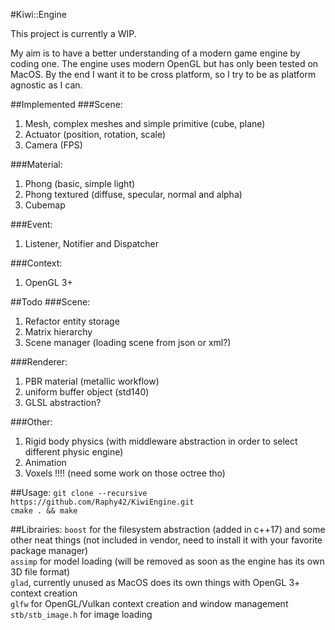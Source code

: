 #Kiwi::Engine

This project is currently a WIP.

My aim is to have a better understanding of a modern game engine by coding one.
The engine uses modern OpenGL but has only been tested on MacOS.
By the end I want it to be cross platform, so I try to be as platform agnostic as I can.


##Implemented
###Scene:
1. Mesh, complex meshes and simple primitive (cube, plane)
2. Actuator (position, rotation, scale)
3. Camera (FPS)

###Material:
1. Phong (basic, simple light)
2. Phong textured (diffuse, specular, normal and alpha)
3. Cubemap

###Event:
1. Listener, Notifier and Dispatcher

###Context:
1. OpenGL 3+

##Todo
###Scene:
1. Refactor entity storage
2. Matrix hierarchy
3. Scene manager (loading scene from json or xml?)
    
###Renderer:
1. PBR material (metallic workflow)
2. uniform buffer object (std140)
3. GLSL abstraction?

###Other:
1. Rigid body physics (with middleware abstraction in order to select different physic engine)
2. Animation
3. Voxels !!!! (need some work on those octree tho)


##Usage:
`git clone --recursive https://github.com/Raphy42/KiwiEngine.git`  
`cmake . && make`

##Librairies:
`boost` for the filesystem abstraction (added in c++17) and some other neat things (not included in vendor, need to install it with your favorite package manager)  
`assimp` for model loading (will be removed as soon as the engine has its own 3D file format)  
`glad`, currently unused as MacOS does its own things with OpenGL 3+ context creation  
`glfw` for OpenGL/Vulkan context creation and window management  
`stb/stb_image.h` for image loading  
